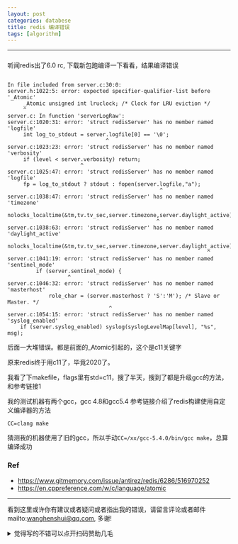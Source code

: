```yaml
---
layout: post
categories: databese
title: redis 编译错误
tags: [algorithm]
---
```


  

---

### 

听闻redis出了6.0 rc, 下载新包跑编译一下看看，结果编译错误



```shell

In file included from server.c:30:0:
server.h:1022:5: error: expected specifier-qualifier-list before '_Atomic'
     _Atomic unsigned int lruclock; /* Clock for LRU eviction */
     ^
server.c: In function 'serverLogRaw':
server.c:1020:31: error: 'struct redisServer' has no member named 'logfile'
     int log_to_stdout = server.logfile[0] == '\0';
                               ^
server.c:1023:23: error: 'struct redisServer' has no member named 'verbosity'
     if (level < server.verbosity) return;
                       ^
server.c:1025:47: error: 'struct redisServer' has no member named 'logfile'
     fp = log_to_stdout ? stdout : fopen(server.logfile,"a");
                                                ^
server.c:1038:47: error: 'struct redisServer' has no member named 'timezone'
         nolocks_localtime(&tm,tv.tv_sec,server.timezone,server.daylight_active);
                                               ^
server.c:1038:63: error: 'struct redisServer' has no member named 'daylight_active'
         nolocks_localtime(&tm,tv.tv_sec,server.timezone,server.daylight_active);
                                                               ^
server.c:1041:19: error: 'struct redisServer' has no member named 'sentinel_mode'
         if (server.sentinel_mode) {
                   ^
server.c:1046:32: error: 'struct redisServer' has no member named 'masterhost'
             role_char = (server.masterhost ? 'S':'M'); /* Slave or Master. */
                                ^
server.c:1054:15: error: 'struct redisServer' has no member named 'syslog_enabled'
    if (server.syslog_enabled) syslog(syslogLevelMap[level], "%s", msg);

```

后面一大堆错误。都是前面的_Atomic引起的，这个是c11关键字

原来redis终于用c11了，毕竟2020了。

我看了下makefile，flags里有std=c11，搜了半天，搜到了都是升级gcc的方法，和参考链接1

我的测试机器有两个gcc，gcc 4.8和gcc5.4 参考链接介绍了redis构建使用自定义编译器的方法

`CC=clang make` 

猜测我的机器使用了旧的gcc，所以手动`CC=/xx/gcc-5.4.0/bin/gcc make`，总算编译成功

### Ref

- https://www.gitmemory.com/issue/antirez/redis/6286/516970252
- https://en.cppreference.com/w/c/language/atomic

---

看到这里或许你有建议或者疑问或者指出我的错误，请留言评论或者邮件mailto:wanghenshui@qq.com, 多谢! 
<details>
<summary>觉得写的不错可以点开扫码赞助几毛</summary>
![微信转账](https://wanghenshui.github.io/assets/wepay.png)
</details>